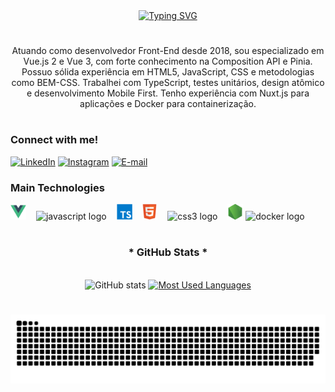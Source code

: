 <div align="center">
  <a href="https://git.io/typing-svg">
    <img src="https://readme-typing-svg.demolab.com?font=Fira+Code&weight=500&size=22&pause=1000&color=ADD8E6&center=true&vCenter=true&random=false&width=524&lines=Welcome+to+my+profile!" alt="Typing SVG">
  </a>
</div>

#

<p align="center">Atuando como desenvolvedor Front-End desde 2018, sou especializado em Vue.js 2 e Vue 3, com forte conhecimento na Composition API e Pinia. Possuo sólida experiência em HTML5, JavaScript, CSS e metodologias como BEM-CSS. Trabalhei com TypeScript, testes unitários, design atômico e desenvolvimento Mobile First. Tenho experiência com Nuxt.js para aplicações e Docker para containerização.
  
#
<h3 align="left">Connect with me!</h3>

[![LinkedIn](https://img.shields.io/badge/-LinkedIn-000?style=for-the-badge&logo=linkedin&logoColor=ADD8E6&color:FFF)](https://www.linkedin.com/in/bruno-henrique-06881920a/)
[![Instagram](https://img.shields.io/badge/-Instagram-000?style=for-the-badge&logo=instagram&logoColor=ADD8E6&color:FFF)](https://www.instagram.com/brunnohenrique_02/)
[![E-mail](https://img.shields.io/badge/-Email-000?style=for-the-badge&logo=microsoft-outlook&logoColor=FF00F6&color:FFF)](mailto:bruno17122002henrique@gmail.com)

<h3 align="left">Main Technologies</h3>

<div align="left">
  <img src=https://raw.githubusercontent.com/devicons/devicon/master/icons/vuejs/vuejs-original.svg height="25" alt="vuejs logo"  />
  <img width="8" />
  <img src="https://cdn.jsdelivr.net/gh/devicons/devicon/icons/javascript/javascript-plain.svg" height="25" alt="javascript logo"  />
  <img width="8" />
  <img src="https://raw.githubusercontent.com/devicons/devicon/master/icons/typescript/typescript-plain.svg" height="25" alt="typescript logo"  />
  <img width="8" />
  <img src="https://raw.githubusercontent.com/devicons/devicon/master/icons/html5/html5-original.svg" height="25" alt="html5 logo"  />
  <img width="8" />
  <img src="https://cdn.jsdelivr.net/gh/devicons/devicon/icons/css3/css3-original.svg" height="25" alt="css3 logo"  />
  <img width="8" />
  <img src="https://raw.githubusercontent.com/devicons/devicon/master/icons/nodejs/nodejs-original.svg" height="25" alt="nodejs logo"  />
  <img src="https://cdn.jsdelivr.net/gh/devicons/devicon/icons/docker/docker-original.svg" height="25" alt="docker logo"  />
</div>

#

<div style="text-align: center;" align="center">
  <h3>* GitHub Stats *</h3>
  <br>
  <img src="https://github-readme-stats-git-masterrstaa-rickstaa.vercel.app/api?username=devbrunnohenrique&hide_title=true&show_icons=true&include_all_commits=false&count_private=true&line_height=25&hide=issues&bg_color=000&title_color=ADD8E6&text_color=FFF&border_radius=3&border_color=ADD8E6&icon_color=ADD8E6&theme=jolly" alt="GitHub stats">

  <a href="https://github.com/devbrunnohenrique/github-readme-stats">
    <img src="https://github-readme-stats-git-masterrstaa-rickstaa.vercel.app/api/top-langs/?username=devbrunnohenrique&line_height=10&card_width=290&layout=compact&hide_title=false&count_private=true&langs_count=4&show_icons=true&title_color=ADD8E6&hide=html,css&bg_color=000&text_color=8B8B8B&border_radius=3&border_color=ADD8E6&count_private=true" alt="Most Used Languages">
  </a>
</div>


#

<picture align="center">
  <source media="(prefers-color-scheme: dark)" srcset="https://raw.githubusercontent.com/devbrunnohenrique/devbrunnohenrique/output/github-contribution-grid-snake-dark.svg">
  <source media="(prefers-color-scheme: light)" srcset="https://raw.githubusercontent.com/devbrunnohenrique/devbrunnohenrique/output/github-contribution-grid-snake-dark.svg">
  <img align="center" alt="github contribution grid snake animation" src="https://raw.githubusercontent.com/devbrunnohenrique/devbrunnohenrique/output/github-contribution-grid-snake.svg">
</picture>

